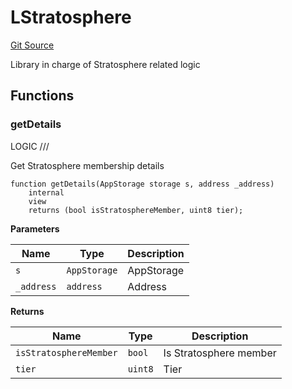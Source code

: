 # LStratosphere
[Git Source](https://github.com/VaporFi/liquid-staking/blob/3b515db4cbed442e9d462b37141dae8e14c9c9d0/src/libraries/LStratosphere.sol)

Library in charge of Stratosphere related logic


## Functions
### getDetails

LOGIC ///

Get Stratosphere membership details


```solidity
function getDetails(AppStorage storage s, address _address)
    internal
    view
    returns (bool isStratosphereMember, uint8 tier);
```
**Parameters**

|Name|Type|Description|
|----|----|-----------|
|`s`|`AppStorage`|AppStorage|
|`_address`|`address`|Address|

**Returns**

|Name|Type|Description|
|----|----|-----------|
|`isStratosphereMember`|`bool`|Is Stratosphere member|
|`tier`|`uint8`|Tier|


